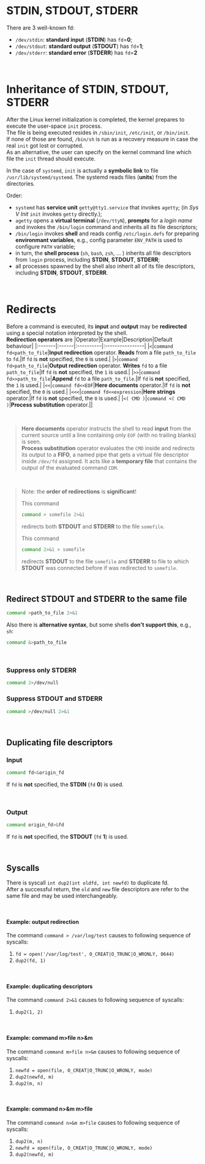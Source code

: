 # **STDIN**, **STDOUT**, **STDERR**
There are 3 well-known fd:
- `/dev/stdin`: **standard input** (**STDIN**) has `fd`=**0**;
- `/dev/stdout`: **standard output** (**STDOUT**) has `fd`=**1**;
- `/dev/stderr`: **standard error** (**STDERR**) has `fd`=**2**

<br>

# Inheritance of **STDIN**, **STDOUT**, **STDERR**
After the Linux kernel initialization is completed, the kernel prepares to execute the user-space `init` process.<br>
The file is being executed resides in `/sbin/init`, `/etc/init`, or `/bin/init`.<br>
If none of those are found, `/bin/sh` is run as a recovery measure in case the real `init` got lost or corrupted.<br>
As an alternative, the user can specify on the kernel command line which file the `init` thread should execute.<br>

In the case of `systemd`, `init` is actually a **symbolic link** to file `/usr/lib/systemd/systemd`. The systemd reads files (**units**) from the directories.<br>

Order:
- `systemd` has **service unit** `getty@tty1.service` that invokes `agetty`; (in *Sys V Init* `init` invokes `getty` directly.);
- `agetty` opens a **virtual terminal** (`/dev/ttyN`), **prompts** for a *login name* and invokes the `/bin/login` command and inherits all its file descriptors;
- `/bin/login` invokes **shell** and reads config `/etc/login.defs` for preparing **environmant variables**, e.g., config parameter `ENV_PATH` is used to configure `PATH` variable; 
- in turn, the **shell process** (`sh`, `bash`, `zsh`, ... ) inherits all file descriptors from `login` process, including **STDIN**, **STDOUT**, **STDERR**;
- all processes spawned by the shell also inherit all of its file descriptors, including **STDIN**, **STDOUT**, **STDERR**.

<br>

# Redirects
Before a command is executed, its **input** and **output** may be **redirected** using a special notation interpreted by the shell.<br>
**Redirection operators** are
|Operator|Example|Description|Default behaviour|
|:-------|:------|:----------|:----------------|
|`<`|`command fd<path_to_file`|**Input redirection** operator. **Reads** from a file `path_to_file` to `fd`.|If `fd` is **not** specified, the `0` is used.|
|`>`|`command fd>path_to_file`|**Output redirection** operator. **Writes** `fd` to a file `path_to_file`|If `fd` is **not** specified, the `1` is used.|
|`>>`|`command fd>>path_to_file`|**Append** `fd` to a file `path_to_file`.|If `fd` is **not** specified, the `1` is used.|
|`<<`|`command fd<<EOF`|**Here documents** operator.|If `fd` is **not** specified, the `0` is used.|
|`<<<`|`command fd<<expression`|**Here strings** operator.|If `fd` is **not** specified, the `0` is used.|
|`<( CMD )`|`command <( CMD )`|**Process substitution** operator.||

<br>

> **Here documents** operator instructs the shell to read **input** from the current source until a line containing only `EOF` (with no trailing blanks) is seen.<br>
> **Process substitution** operator evaluates the `CMD` inside and redirects its output to a **FIFO**, a named pipe that gets a virtual file descriptor inside `/dev/fd` assigned. It acts like a **temporary file** that contains the output of the evaluated command `CDM`.

<br>

> Note: the **order of redirections** is **significant**!<br>
>
> This command
> ```bash
> command > somefile 2>&1
> ```
> redirects both **STDOUT** and **STDERR** to the file `somefile`.
>
> This command
> ```bash
> command 2>&1 > somefile 
> ```
> redirects **STDOUT** to the file `somefile` and **STDERR** to file to which **STDOUT** was connected before if was redirected to `somefile`.


<br>

## Redirect STDOUT and STDERR to the same file
```bash
command >path_to_file 2>&1
```

Also there is **alternative syntax**, but some shells **don't support this**, e.g., `sh`:
```bash
command &>path_to_file
```

<br>

### Suppress only STDERR
```bash
command 2>/dev/null
```

### Suppress STDOUT and STDERR
```bash
command >/dev/null 2>&1
```

<br>

## Duplicating file descriptors
### Input
```bash
command fd<&origin_fd
```
If `fd` is **not** specified, the **STDIN** (`fd` **0**) is used.

<br>

### Output
```bash
command origin_fd>&fd
```
If `fd` is **not** specified, the **STDOUT** (`fd` **1**) is used.

<br>

## Syscalls
There is syscall `int dup2(int oldfd, int newfd)` to duplicate fd.<br>
After a successful return, the `old` and `new` file descriptors are refer to the same file and may be used interchangeably.<br>

<br>

#### Example: output redirection
The command `command > /var/log/test` causes to following sequence of syscalls:
1. `fd = open('/var/log/test', O_CREAT|O_TRUNC|O_WRONLY, 0644)`
2. `dup2(fd, 1)`

<br>

#### Example: duplicating descriptors
The command `command 2>&1` causes to following sequence of syscalls:
1. `dup2(1, 2)`

<br>

#### Example: command m>file n>&m
The command `command m>file n>&m` causes to following sequence of syscalls:
1.	`newfd = open(file, O_CREAT|O_TRUNC|O_WRONLY, mode)`
2.	`dup2(newfd, m)`
3.	`dup2(m, n)`

<br>

#### Example: command n>&m m>file
The command `command n>&m m>file` causes to following sequence of syscalls:
1.	`dup2(m, n)`
2.	`newfd = open(file, O_CREAT|O_TRUNC|O_WRONLY, mode)`
3.	`dup2(newfd, m)`
